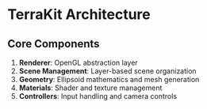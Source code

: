 # TerraKit Architecture

## Core Components
1. **Renderer**: OpenGL abstraction layer
2. **Scene Management**: Layer-based scene organization  
3. **Geometry**: Ellipsoid mathematics and mesh generation
4. **Materials**: Shader and texture management
5. **Controllers**: Input handling and camera controls